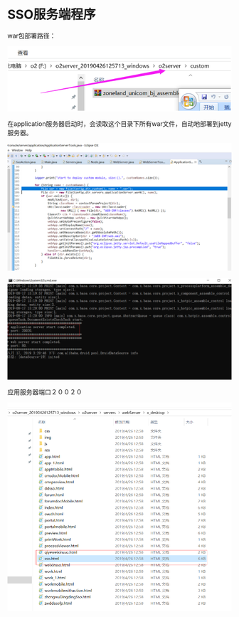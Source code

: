 # SSO服务端程序

war包部署路径：

![](../../.gitbook/assets/image%20%2842%29.png)

在application服务器启动时，会读取这个目录下所有war文件，自动地部署到jetty服务器。 

![](../../.gitbook/assets/image%20%2885%29.png)

![](../../.gitbook/assets/image%20%2832%29.png)

应用服务器端口２００２０

![](../../.gitbook/assets/image%20%2875%29.png)

